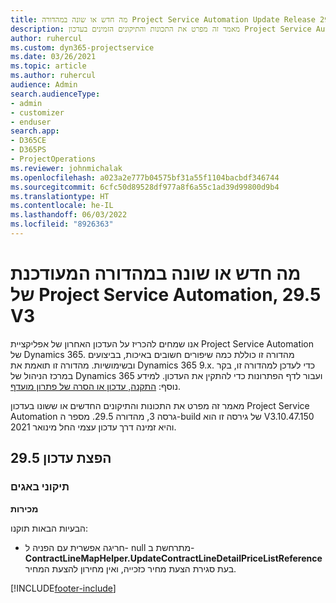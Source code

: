 ```yaml
---
title: מה חדש או שונה במהדורה Project Service Automation Update Release 29.5 Hotfix, V3
description: מאמר זה מפרט את התכונות והתיקונים הזמינים בעדכון Project Service Automation מהדורה 29.5 Hotfix‏, גרסה 3.
author: ruhercul
ms.custom: dyn365-projectservice
ms.date: 03/26/2021
ms.topic: article
ms.author: ruhercul
audience: Admin
search.audienceType:
- admin
- customizer
- enduser
search.app:
- D365CE
- D365PS
- ProjectOperations
ms.reviewer: johnmichalak
ms.openlocfilehash: a023a2e777b04575bf31a55f1104bacbdf346744
ms.sourcegitcommit: 6cfc50d89528df977a8f6a55c1ad39d99800d9b4
ms.translationtype: HT
ms.contentlocale: he-IL
ms.lasthandoff: 06/03/2022
ms.locfileid: "8926363"
---
```

# <a name="whats-new-or-changed-in-project-service-automation-update-release-295-v3"></a>מה חדש או שונה במהדורה המעודכנת של Project Service Automation, 29.5 V3

אנו שמחים להכריז על העדכון האחרון של אפליקציית Project Service Automation של Dynamics 365. מהדורה זו כוללת כמה שיפורים חשובים באיכות, בביצועים ובשימושיות. מהדורה זו תואמת את Dynamics 365 9.x. כדי לעדכן למהדורה זו, בקר במרכז הניהול של Dynamics 365 ועבור לדף הפתרונות כדי להתקין את העדכון. למידע נוסף: [התקנה, עדכון או הסרה של פתרון מועדף](/power-platform/admin/install-remove-preferred-solution).

מאמר זה מפרט את התכונות והתיקונים החדשים או ששונו בעדכון Project Service Automation גרסה 3, מהדורה 29.5. מספר ה-build של גירסה זו הוא V3.10.47.150 והיא זמינה דרך עדכון עצמי החל מינואר 2021.

## <a name="update-release-295"></a>הפצת עדכון 29.5

### <a name="bug-fixes"></a>תיקוני באגים


**מכירות**

הבעיות הבאות תוקנו:

- חריגה אפשרית עם הפניה ל- null מתרחשת ב- **ContractLineMapHelper.UpdateContractLineDetailPriceListReference** בעת סגירת הצעת מחיר כזכייה, ואין מחירון להצעת המחיר.


[!INCLUDE[footer-include](../includes/footer-banner.md)]
